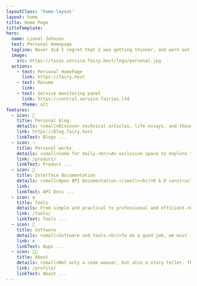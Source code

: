 ```yaml
---
layoutClass: 'home-layout'
layout: home
title: Home Page
titleTemplate:
hero:
  name: Lionel Johnson
  text: Personal Homepage
  tagline: Never did I regret that I was getting thinner, and worn out, Because I pined for the one I cherished indeed.
  image:
    src: https://txcos.service.fairy.host/logo/personal.jpg
  actions:
    - text: Personal HomePage
      link: https://fairy.host
    - text: Resume
      link:
    - text: Service monitoring panel
      link: https://control.service.fairies.ltd
      theme: alt
features:
  - icon: 💌
    title: Personal blog
    details: <small>Discover technical articles, life essays, and thoughts on the future of technology. A space to share knowledge, experiences, and ideas and explore the stories behind the code together.</small>
    link: https://blog.fairy.host
    linkText: Blogs ...
  - icon: 💡
    title: Personal works
    details: <small>Code for daily.<br/>An exclusive space to explore the digital world and showcase your technical prowess and creative projects.</small>
    link: /product/
    linkText: Product ...
  - icon: 📖
    title: Interface documentation
    details: <small>Open API Documentation.</small><br/>R & D construction ...
    link:
    linkText: API Docs ...
  - icon: ⚙️
    title: Tools
    details: From simple and practical to professional and efficient.<br/><small>Make each click a journey of productivity and creativity.<small>
    link: /tools/
    linkText: Tools ...
  - icon: 💼
    title: Software
    details: <small>Software and tools.<br/>To do a good job, we must first use its tools.</small><br/>R & D construction ...
    link: #
    linkText: Apps ...
  - icon: 👨‍💻
    title: About
    details: <small>Not only a code weaver, but also a story teller. The sparks of technology and creativity collide, lighting up infinite possibilities.</small> <p class="bottom-small">-- An engineer who wants to lie flat</p>
    link: /profile/
    linkText: About ...
---
```


<style>

.home-layout .details small {
  opacity: 0.7;
}

.home-layout .bottom-small {
  display: block;
  margin-top: 1em;
  text-align: right;
}

.home-layout .image-src {
  border-radius: 160px;
}
</style>
